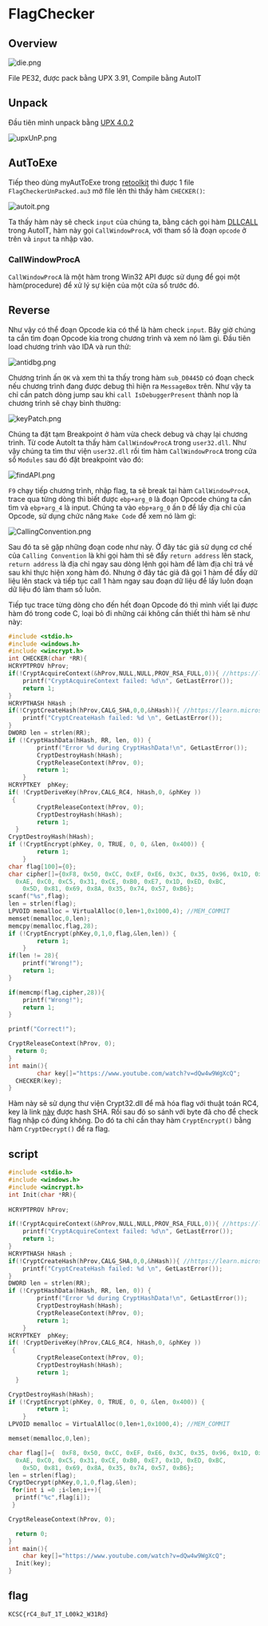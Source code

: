 # FlagChecker

## Overview

![die.png](./img/die.png)

File PE32, được pack bằng UPX 3.91, Compile bằng AutoIT

## Unpack

Đầu tiên mình unpack bằng [UPX 4.0.2](https://github.com/upx/upx/releases/tag/v4.0.2) 

![upxUnP.png](./img/upxUnP.png)

## AutToExe

Tiếp theo dùng myAutToExe trong [retoolkit](https://github.com/mentebinaria/retoolkit) thì được 1 file `FlagCheckerUnPacked.au3` mở file lên thì thấy hàm `CHECKER()`:

![autoit.png](./img/autoit.png)

Ta thấy hàm này sẽ check `input` của chúng ta, bằng cách gọi hàm [DLLCALL](https://www.autoitscript.com/autoit3/docs/functions/DllCall.htm) trong AutoIT, hàm này gọi `CallWindowProcA`, với tham số là đoạn `opcode` ở trên và `input` ta nhập vào.

### CallWindowProcA

`CallWindowProcA` là một hàm trong Win32 API được sử dụng để gọi một hàm(procedure) để xử lý sự kiện của một cửa sổ trước đó.

## Reverse

Như vậy có thể đoạn Opcode kia có thể là hàm check `input`. Bây giờ chúng ta cần tìm đoạn Opcode kia trong chương trình và xem nó làm gì. Đầu tiên load chương trình vào IDA và run thử: 

![antidbg.png](./img/antidbg.png)

Chương trình ấn `OK` và xem thì ta thấy trong hàm `sub_D0445D` có đoạn check nếu chương trình đang được debug thì hiện ra `MessageBox` trên. Như vậy ta chỉ cần patch dòng jump sau khi `call IsDebuggerPresent` thành nop là chương trình sẽ chạy bình thường:

![keyPatch.png](./img/keyPatch.png)

Chúng ta đặt tạm Breakpoint ở hàm vừa check debug và chạy lại chương trình. Từ code AutoIt ta thấy hàm `CallWindowProcA` trong `user32.dll`. Như vậy chúng ta tìm thư viện `user32.dll` rồi tìm hàm `CallWindowProcA` trong cửa sổ `Modules` sau đó đặt breakpoint vào đó:

![findAPI.png](./img/findAPI.png)

`F9` chạy tiếp chương trình, nhập flag, ta sẽ break tại hàm `CallWindowProcA`, trace qua từng dòng thì biết được `ebp+arg_0` là đoạn Opcode chúng ta cần tìm và `ebp+arg_4` là input. Chúng ta vào `ebp+arg_0` ấn `D` để lấy địa chỉ của Opcode, sử dụng chức năng `Make Code` để xem nó làm gì:

![CallingConvention.png](./img/CallingConvention.png)

Sau đó ta sẽ gặp những đoạn code như này. Ở đây tác giả sử dụng cơ chế của `Calling Convention` là khi gọi hàm thì sẽ đẩy `return address` lên stack, `return address` là địa chỉ ngay sau dòng lệnh gọi hàm để làm địa chỉ trả về sau khi thực hiện xong hàm đó. Nhưng ở đây tác giả đã gọi 1 hàm để đẩy dữ liệu lên stack và tiếp tục call 1 hàm ngay sau đoạn dữ liệu để lấy luôn đoạn dữ liệu đó làm tham số luôn. 

Tiếp tục trace từng dòng cho đến hết đoạn Opcode đó thì mình viết lại được hàm đó trong code C, loại bỏ đi những cái không cần thiết thì hàm sẽ như này:

```c
#include <stdio.h>
#include <windows.h>
#include <wincrypt.h>
int CHECKER(char *RR){
HCRYPTPROV hProv;
if(!CryptAcquireContext(&hProv,NULL,NULL,PROV_RSA_FULL,0)){ //https://learn.microsoft.com/en-us/windows/win32/seccrypto/cryptographic-provider-types
    printf("CryptAcquireContext failed: %d\n", GetLastError());
    return 1;
} 
HCRYPTHASH hHash ;
if(!CryptCreateHash(hProv,CALG_SHA,0,0,&hHash)){ //https://learn.microsoft.com/en-us/windows/win32/seccrypto/alg-id
    printf("CryptCreateHash failed: %d \n", GetLastError());
}
DWORD len = strlen(RR);
if (!CryptHashData(hHash, RR, len, 0)) {
        printf("Error %d during CryptHashData!\n", GetLastError());
        CryptDestroyHash(hHash);
        CryptReleaseContext(hProv, 0);
        return 1;
    }
HCRYPTKEY  phKey;
if( !CryptDeriveKey(hProv,CALG_RC4, hHash,0, &phKey ))
 {
        CryptReleaseContext(hProv, 0);
        CryptDestroyHash(hHash);
        return 1;
  }
CryptDestroyHash(hHash);
if (!CryptEncrypt(phKey, 0, TRUE, 0, 0, &len, 0x400)) {
        return 1;
    }
char flag[100]={0};
char cipher[]={0xF8, 0x50, 0xCC, 0xEF, 0xE6, 0x3C, 0x35, 0x96, 0x1D, 0x61, 
  0xAE, 0xC0, 0xC5, 0x31, 0xCE, 0xB0, 0xE7, 0x1D, 0xED, 0xBC, 
	0x5D, 0x81, 0x69, 0x8A, 0x35, 0x74, 0x57, 0xB6};
scanf("%s",flag);
len = strlen(flag);
LPVOID memalloc = VirtualAlloc(0,len+1,0x1000,4); //MEM_COMMIT
memset(memalloc,0,len);
memcpy(memalloc,flag,28);
if (!CryptEncrypt(phKey,0,1,0,flag,&len,len)) {
        return 1;
    }
if(len != 28){
    printf("Wrong!");
    return 1;
}

if(memcmp(flag,cipher,28)){
    printf("Wrong!");
    return 1;
}

printf("Correct!");

CryptReleaseContext(hProv, 0);
  return 0;
}
int main(){
		char key[]="https://www.youtube.com/watch?v=dQw4w9WgXcQ";
  CHECKER(key);
}
```
Hàm này sẽ sử dụng thư viện Crypt32.dll để mã hóa flag với thuật toán RC4, key là link [này](https://www.youtube.com/watch?v=dQw4w9WgXcQ) được hash SHA. Rồi sau đó so sánh với byte đã cho để check flag nhập có đúng không. Do đó ta chỉ cần thay hàm `CryptEncrypt()` bằng hàm `CryptDecrypt()` để ra flag. 

## script

```c 
#include <stdio.h>
#include <windows.h>
#include <wincrypt.h>
int Init(char *RR){
    
HCRYPTPROV hProv;

if(!CryptAcquireContext(&hProv,NULL,NULL,PROV_RSA_FULL,0)){ //https://learn.microsoft.com/en-us/windows/win32/seccrypto/cryptographic-provider-types
    printf("CryptAcquireContext failed: %d\n", GetLastError());
    return 1;
} 
HCRYPTHASH hHash ;
if(!CryptCreateHash(hProv,CALG_SHA,0,0,&hHash)){ //https://learn.microsoft.com/en-us/windows/win32/seccrypto/alg-id
    printf("CryptCreateHash failed: %d \n", GetLastError());
}
DWORD len = strlen(RR);
if (!CryptHashData(hHash, RR, len, 0)) {
        printf("Error %d during CryptHashData!\n", GetLastError());
        CryptDestroyHash(hHash);
        CryptReleaseContext(hProv, 0);
        return 1;
    }
HCRYPTKEY  phKey;
if( !CryptDeriveKey(hProv,CALG_RC4, hHash,0, &phKey ))
 {
        CryptReleaseContext(hProv, 0);
        CryptDestroyHash(hHash);
        return 1;
  }

CryptDestroyHash(hHash);
if (!CryptEncrypt(phKey, 0, TRUE, 0, 0, &len, 0x400)) {
        return 1;
    }
LPVOID memalloc = VirtualAlloc(0,len+1,0x1000,4); //MEM_COMMIT

memset(memalloc,0,len);

char flag[]={  0xF8, 0x50, 0xCC, 0xEF, 0xE6, 0x3C, 0x35, 0x96, 0x1D, 0x61, 
  0xAE, 0xC0, 0xC5, 0x31, 0xCE, 0xB0, 0xE7, 0x1D, 0xED, 0xBC, 
	0x5D, 0x81, 0x69, 0x8A, 0x35, 0x74, 0x57, 0xB6};
len = strlen(flag);
CryptDecrypt(phKey,0,1,0,flag,&len);
 for(int i =0 ;i<len;i++){
  printf("%c",flag[i]);
 }

CryptReleaseContext(hProv, 0);

  return 0;
}
int main(){
	char key[]="https://www.youtube.com/watch?v=dQw4w9WgXcQ";
  Init(key);
}
```

## flag
```
KCSC{rC4_8uT_1T_L00k2_W31Rd}
```